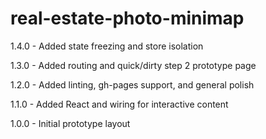 # real-estate-photo-minimap
1.4.0 - Added state freezing and store isolation

1.3.0 - Added routing and quick/dirty step 2 prototype page

1.2.0 - Added linting, gh-pages support, and general polish

1.1.0 - Added React and wiring for interactive content

1.0.0 - Initial prototype layout
